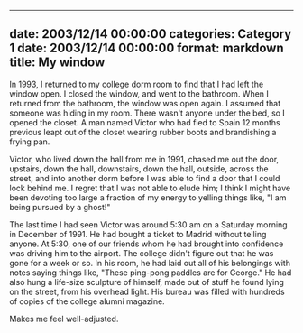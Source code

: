 
---
date: 2003/12/14 00:00:00
categories: Category 1
date: 2003/12/14 00:00:00
format: markdown
title: My window
---
In 1993, I returned to my college dorm room to find that I had left the window open. I closed the window, and went to the bathroom. When I returned from the bathroom, the window was open again. I assumed that someone was hiding in my room. There wasn't anyone under the bed, so I opened the closet. A man named Victor who had fled to Spain 12 months previous leapt out of the closet wearing rubber boots and brandishing a frying pan.

Victor, who lived down the hall from me in 1991, chased me out the door, upstairs, down the hall, downstairs, down the hall, outside, across the street, and into another dorm before I was able to find a door that I could lock behind me. I regret that I was not able to elude him; I think I might have been devoting too large a fraction of my energy to yelling things like, "I am being pursued by a ghost!"

The last time I had seen Victor was around 5:30 am on a Saturday morning in December of 1991. He had bought a ticket to Madrid without telling anyone. At 5:30, one of our friends whom he had brought into confidence was driving him to the airport. The college didn't figure out that he was gone for a week or so. In his room, he had laid out all of his belongings with notes saying things like, "These ping-pong paddles are for George." He had also hung a life-size sculpture of himself, made out of stuff he found lying on the street, from his overhead light. His bureau was filled with hundreds of copies of the college alumni magazine.

Makes me feel well-adjusted.
